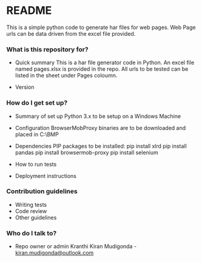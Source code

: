 # README #

This is a simple python code to generate har files for web pages. Web Page urls can be data driven from the excel file provided.

### What is this repository for? ###

* Quick summary
	This is a har file generator code in Python. An excel file named pages.xlsx is provided in the repo. All urls to be tested can be listed in the sheet under Pages coloumn.
	
* Version

### How do I get set up? ###

* Summary of set up
	Python 3.x to be setup on a Windows Machine

* Configuration
	BrowserMobProxy binaries are to be downloaded and placed in C:\BMP
	
* Dependencies
	PIP packages to be installed:
		pip install xlrd
		pip install pandas
		pip install browsermob-proxy
		pip install selenium
		
* How to run tests
* Deployment instructions

### Contribution guidelines ###

* Writing tests
* Code review
* Other guidelines

### Who do I talk to? ###

* Repo owner or admin
Kranthi Kiran Mudigonda - kiran.mudigonda@outlook.com
